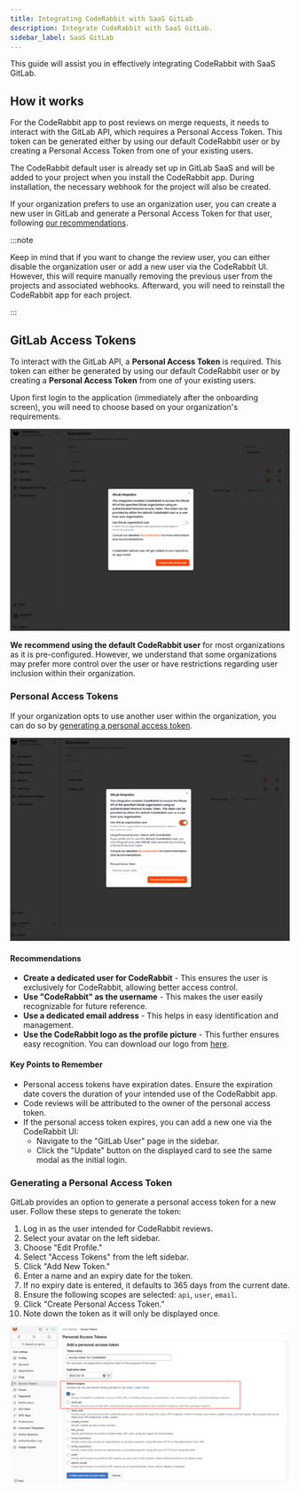 ```yaml
---
title: Integrating CodeRabbit with SaaS GitLab
description: Integrate CodeRabbit with SaaS GitLab.
sidebar_label: SaaS GitLab
---
```


This guide will assist you in effectively integrating CodeRabbit with SaaS GitLab.

## How it works

For the CodeRabbit app to post reviews on merge requests, it needs to interact with the GitLab API, which requires a Personal Access Token. This token can be generated either by using our default CodeRabbit user or by creating a Personal Access Token from one of your existing users.

The CodeRabbit default user is already set up in GitLab SaaS and will be added to your project when you install the CodeRabbit app. During installation, the necessary webhook for the project will also be created.

If your organization prefers to use an organization user, you can create a new user in GitLab and generate a Personal Access Token for that user, following [our recommendations](#recommendations).

:::note

Keep in mind that if you want to change the review user, you can either disable the organization user or add a new user via the CodeRabbit UI. However, this will require manually removing the previous user from the projects and associated webhooks.
Afterward, you will need to reinstall the CodeRabbit app for each project.

:::

## GitLab Access Tokens

To interact with the GitLab API, a **Personal Access Token** is required. This token can either be generated by using our default CodeRabbit user or by creating a **Personal Access Token** from one of your existing users.

Upon first login to the application (immediately after the onboarding screen), you will need to choose based on your organization's requirements.

![gitlab user modal choice](./images/gitlab_user_choice.png)

**We recommend using the default CodeRabbit user** for most organizations as it is pre-configured. However, we understand that some organizations may prefer more control over the user or have restrictions regarding user inclusion within their organization.

### Personal Access Tokens

If your organization opts to use another user within the organization, you can do so by [generating a personal access token](#generating-a-personal-access-token).

![gitlab organization user modal choice](./images/gitlab_organization_user.png)

#### Recommendations

* **Create a dedicated user for CodeRabbit** - This ensures the user is exclusively for CodeRabbit, allowing better access control.
* **Use "CodeRabbit" as the username** - This makes the user easily recognizable for future reference.
* **Use a dedicated email address** - This helps in easy identification and management.
* **Use the CodeRabbit logo as the profile picture** - This further ensures easy recognition. You can download our logo from [here](./images/logo.svg "download").

#### Key Points to Remember

* Personal access tokens have expiration dates. Ensure the expiration date covers the duration of your intended use of the CodeRabbit app.
* Code reviews will be attributed to the owner of the personal access token.
* If the personal access token expires, you can add a new one via the CodeRabbit UI:
  * Navigate to the "GitLab User" page in the sidebar.
  * Click the "Update" button on the displayed card to see the same modal as the initial login.

### Generating a Personal Access Token

GitLab provides an option to generate a personal access token for a new user. Follow these steps to generate the token:

1. Log in as the user intended for CodeRabbit reviews.
2. Select your avatar on the left sidebar.
3. Choose "Edit Profile."
4. Select "Access Tokens" from the left sidebar.
5. Click "Add New Token."
6. Enter a name and an expiry date for the token.
7. If no expiry date is entered, it defaults to 365 days from the current date.
8. Ensure the following scopes are selected: `api`, `user`, `email`.
9. Click "Create Personal Access Token."
10. Note down the token as it will only be displayed once.

![Untitled](./images/admin-access-token.png)
